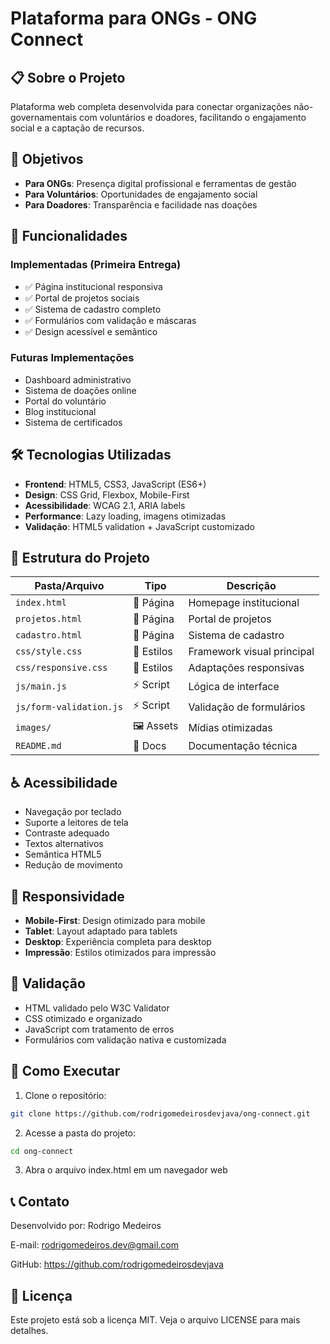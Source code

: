 # Plataforma para ONGs - ONG Connect

## 📋 Sobre o Projeto

Plataforma web completa desenvolvida para conectar organizações não-governamentais com voluntários e doadores, facilitando o engajamento social e a captação de recursos.

## 🎯 Objetivos

- **Para ONGs**: Presença digital profissional e ferramentas de gestão
- **Para Voluntários**: Oportunidades de engajamento social
- **Para Doadores**: Transparência e facilidade nas doações

## 🚀 Funcionalidades

### Implementadas (Primeira Entrega)
- ✅ Página institucional responsiva
- ✅ Portal de projetos sociais
- ✅ Sistema de cadastro completo
- ✅ Formulários com validação e máscaras
- ✅ Design acessível e semântico

### Futuras Implementações
- Dashboard administrativo
- Sistema de doações online
- Portal do voluntário
- Blog institucional
- Sistema de certificados

## 🛠 Tecnologias Utilizadas

- **Frontend**: HTML5, CSS3, JavaScript (ES6+)
- **Design**: CSS Grid, Flexbox, Mobile-First
- **Acessibilidade**: WCAG 2.1, ARIA labels
- **Performance**: Lazy loading, imagens otimizadas
- **Validação**: HTML5 validation + JavaScript customizado

## 📂 Estrutura do Projeto

| Pasta/Arquivo | Tipo | Descrição |
|---------------|------|-----------|
| `index.html` | 📄 Página | Homepage institucional |
| `projetos.html` | 📄 Página | Portal de projetos |
| `cadastro.html` | 📄 Página | Sistema de cadastro |
| `css/style.css` | 🎨 Estilos | Framework visual principal |
| `css/responsive.css` | 🎨 Estilos | Adaptações responsivas |
| `js/main.js` | ⚡ Script | Lógica de interface |
| `js/form-validation.js` | ⚡ Script | Validação de formulários |
| `images/` | 🖼️ Assets | Mídias otimizadas |
| `README.md` | 📝 Docs | Documentação técnica |


## ♿ Acessibilidade

- Navegação por teclado
- Suporte a leitores de tela
- Contraste adequado
- Textos alternativos
- Semântica HTML5
- Redução de movimento

## 📱 Responsividade

- **Mobile-First**: Design otimizado para mobile
- **Tablet**: Layout adaptado para tablets
- **Desktop**: Experiência completa para desktop
- **Impressão**: Estilos otimizados para impressão

## 🧪 Validação

- HTML validado pelo W3C Validator
- CSS otimizado e organizado
- JavaScript com tratamento de erros
- Formulários com validação nativa e customizada

## 🚀 Como Executar

1. Clone o repositório:
```bash
git clone https://github.com/rodrigomedeirosdevjava/ong-connect.git
```
2. Acesse a pasta do projeto:
```bash
cd ong-connect
```
3. Abra o arquivo index.html em um navegador web

## 📞 Contato
Desenvolvido por: Rodrigo Medeiros

E-mail: rodrigomedeiros.dev@gmail.com

GitHub: https://github.com/rodrigomedeirosdevjava

## 📄 Licença
Este projeto está sob a licença MIT. Veja o arquivo LICENSE para mais detalhes.

